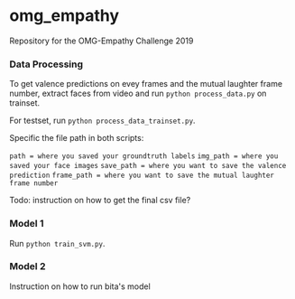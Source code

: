 # omg_empathy
Repository for the OMG-Empathy Challenge 2019

### Data Processing
To get valence predictions on evey frames and the mutual laughter frame number, extract faces from video and run `python process_data.py` on trainset.

For testset, run `python process_data_trainset.py`. 

Specific the file path in both scripts:

`path = where you saved your groundtruth labels`
`img_path = where you saved your face images`
`save_path = where you want to save the valence prediction`
`frame_path = where you want to save the mutual laughter frame number`


Todo: instruction on how to get the final csv file?



### Model 1
Run `python train_svm.py`.

### Model 2
Instruction on how to run bita's model
